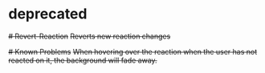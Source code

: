 # deprecated
~~# Revert-Reaction~~
~~Reverts new reaction changes~~

~~# Known Problems~~
~~When hovering over the reaction when the user has not reacted on it, the background will fade away.~~
